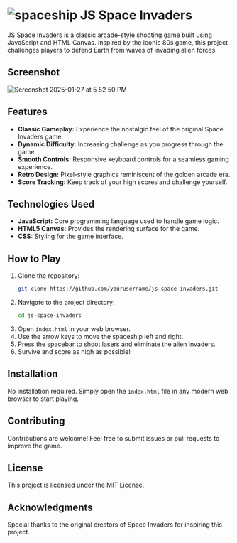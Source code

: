 # ![spaceship](https://github.com/user-attachments/assets/4a3493c7-3541-4504-8045-fcffddb19ff6) JS Space Invaders

JS Space Invaders is a classic arcade-style shooting game built using JavaScript and HTML Canvas. Inspired by the iconic 80s game, this project challenges players to defend Earth from waves of invading alien forces.

## Screenshot
![Screenshot 2025-01-27 at 5 52 50 PM](https://github.com/user-attachments/assets/d099b4cb-1c41-48b0-85a2-a691108e0830)

## Features
- **Classic Gameplay:** Experience the nostalgic feel of the original Space Invaders game.
- **Dynamic Difficulty:** Increasing challenge as you progress through the game.
- **Smooth Controls:** Responsive keyboard controls for a seamless gaming experience.
- **Retro Design:** Pixel-style graphics reminiscent of the golden arcade era.
- **Score Tracking:** Keep track of your high scores and challenge yourself.

## Technologies Used
- **JavaScript:** Core programming language used to handle game logic.
- **HTML5 Canvas:** Provides the rendering surface for the game.
- **CSS:** Styling for the game interface.

## How to Play
1. Clone the repository:
   ```bash
   git clone https://github.com/yourusername/js-space-invaders.git
   ```
2. Navigate to the project directory:
   ```bash
   cd js-space-invaders
   ```
3. Open `index.html` in your web browser.
4. Use the arrow keys to move the spaceship left and right.
5. Press the spacebar to shoot lasers and eliminate the alien invaders.
6. Survive and score as high as possible!

## Installation
No installation required. Simply open the `index.html` file in any modern web browser to start playing.

## Contributing
Contributions are welcome! Feel free to submit issues or pull requests to improve the game.

## License
This project is licensed under the MIT License.

## Acknowledgments
Special thanks to the original creators of Space Invaders for inspiring this project.
